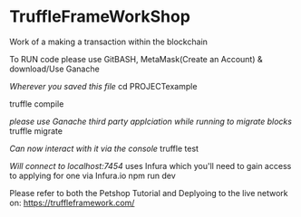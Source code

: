 # TruffleFrameWorkShop
Work of a making a transaction within the blockchain

To RUN code please use GitBASH, MetaMask(Create an Account) & download/Use Ganache 

*Wherever you saved this file*
cd PROJECTexample 

truffle compile

*please use Ganache third party applciation while running to migrate blocks*
truffle migrate

*Can now interact with it via the console*
truffle test 

*Will connect to localhost:7454* uses Infura which you'll need to gain access to applying for one via Infura.io
npm run dev



Please refer to both the Petshop Tutorial and Deplyoing to the live network on: https://truffleframework.com/
